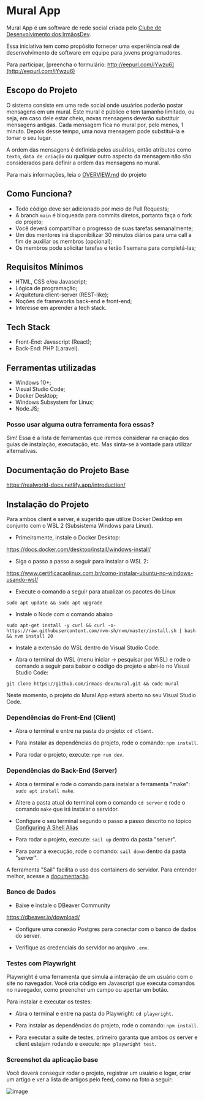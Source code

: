 # Mural App

Mural App é um software de rede social criada pelo <u>Clube de Desenvolvimento dos IrmãosDev</u>.

Essa iniciativa tem como propósito fornecer uma experiência real de desenvolvimento de software em equipe para jovens programadores.

Para participar, [preencha o formulário: http://eepurl.com/iYwzu6](http://eepurl.com/iYwzu6)

## Escopo do Projeto

O sistema consiste em uma rede social onde usuários poderão postar mensagens em um mural. Este mural é público e tem tamanho limitado, ou seja, em caso dele estar cheio, novas mensagens deverão substituir mensagens antigas. Cada mensagem fica no mural por, pelo menos, 1 minuto. Depois desse tempo, uma nova mensagem pode substituí-la e tomar o seu lugar.

A ordem das mensagens é definida pelos usuários, então atributos como `texto`, `data de criação` ou qualquer outro aspecto da mensagem não são considerados para definir a ordem das mensagens no mural.

Para mais informações, leia o [OVERVIEW.md](https://github.com/irmaos-dev/mural/blob/main/docs/OVERVIEW.md) do projeto

[//]: # "Marcelo, seria bom se você colocasse um print daquele protótipo que você mostrou em live."

## Como Funciona?

- Todo código deve ser adicionado por meio de Pull Requests;
- A branch `main` é bloqueada para commits diretos, portanto faça o fork do projeto;
- Você deverá compartilhar o progresso de suas tarefas semanalmente;
- Um dos mentores irá disponibilizar 30 minutos diários para uma call a fim de auxiliar os membros (opcional);
- Os membros pode solicitar tarefas e terão 1 semana para completá-las;

## Requisitos Mínimos

- HTML, CSS e/ou Javascript;
- Lógica de programação;
- Arquitetura client-server (REST-like);
- Noções de frameworks back-end e front-end;
- Interesse em aprender a tech stack.

## Tech Stack

- Front-End: Javascript (React);
- Back-End: PHP (Laravel).

## Ferramentas utilizadas

- Windows 10+;
- Visual Studio Code;
- Docker Desktop;
- Windows Subsystem for Linux;
- Node.JS;

### Posso usar alguma outra ferramenta fora essas?

Sim! Essa é a lista de ferramentas que iremos considerar na criação dos guias de instalação, executação, etc. Mas sinta-se à vontade para utilizar alternativas.

## Documentação do Projeto Base

https://realworld-docs.netlify.app/introduction/

## Instalação do Projeto

Para ambos client e server, é sugerido que utilize Docker Desktop em conjunto com o WSL 2 (Subsistema Windows para Linux).

- Primeiramente, instale o Docker Desktop:

https://docs.docker.com/desktop/install/windows-install/

- Siga o passo a passo a seguir para instalar o WSL 2:

https://www.certificacaolinux.com.br/como-instalar-ubuntu-no-windows-usando-wsl/

- Execute o comando a seguir para atualizar os pacotes do Linux

```sudo apt update && sudo apt upgrade```

- Instale o Node com o comando abaixo

```sudo apt-get install -y curl && curl -o- https://raw.githubusercontent.com/nvm-sh/nvm/master/install.sh | bash && nvm install 20```

- Instale a extensão do WSL dentro do Visual Studio Code.

- Abra o terminal do WSL (menu iniciar -> pesquisar por WSL) e rode o comando a seguir para baixar o código do projeto e abrí-lo no Visual Studio Code:

`git clone https://github.com/irmaos-dev/mural.git && code mural`

Neste momento, o projeto do Mural App estará aberto no seu Visual Studio Code.

### Dependências do Front-End (Client)

- Abra o terminal e entre na pasta do projeto: `cd client`.

- Para instalar as dependências do projeto, rode o comando: `npm install`.

- Para rodar o projeto, execute: `npm run dev`.

### Dependências do Back-End (Server)

- Abra o terminal e rode o comando para instalar a ferramenta "make": `sudo apt install make`.

- Altere a pasta atual do terminal com o comando `cd server` e rode o comando `make` que irá instalar o servidor.

- Configure o seu terminal segundo o passo a passo descrito no tópico [Configuring A Shell Alias](https://laravel.com/docs/11.x/sail#configuring-a-shell-alias)

- Para rodar o projeto, execute: `sail up` dentro da pasta "server".

- Para parar a execução, rode o comando: `sail down` dentro da pasta "server".

A ferramenta "Sail" facilita o uso dos containers do servidor. Para entender melhor, acesse a [documentação](https://laravel.com/docs/11.x/sail).

### Banco de Dados

- Baixe e instale o DBeaver Community

https://dbeaver.io/download/

- Configure uma conexão Postgres para conectar com o banco de dados do server.

- Verifique as credenciais do servidor no arquivo `.env`.

### Testes com Playwright

Playwright é uma ferramenta que simula a interação de um usuário com o site no navegador.
Você cria código em Javascript que executa comandos no navegador, como preencher um campo ou apertar um botão.

Para instalar e executar os testes:

- Abra o terminal e entre na pasta do Playwright: `cd playwright`.

- Para instalar as dependências do projeto, rode o comando: `npm install`.

- Para executar a suite de testes, primeiro garanta que ambos os server e client estejam rodando e execute: `npx playwright test`.

### Screenshot da aplicação base

Você deverá conseguir rodar o projeto, registrar um usuário e logar, criar um artigo e ver a lista de artigos pelo feed, como na foto a seguir:

![image](https://github.com/user-attachments/assets/799d67bf-150d-46e4-9543-ed5d8f266edf)
